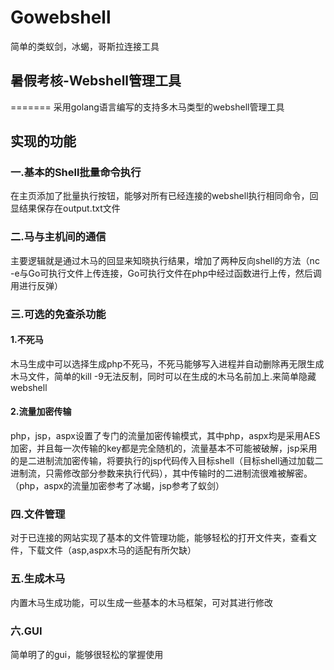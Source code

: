 # Gowebshell
简单的类蚁剑，冰蝎，哥斯拉连接工具
## 暑假考核-Webshell管理工具
=======
采用golang语言编写的支持多木马类型的webshell管理工具

## 实现的功能

### 一.基本的Shell批量命令执行

在主页添加了批量执行按钮，能够对所有已经连接的webshell执行相同命令，回显结果保存在output.txt文件

### 二.马与主机间的通信	

主要逻辑就是通过木马的回显来知晓执行结果，增加了两种反向shell的方法（nc -e与Go可执行文件上传连接，Go可执行文件在php中经过函数进行上传，然后调用进行反弹）

### 三.可选的免查杀功能

#### 1.不死马

木马生成中可以选择生成php不死马，不死马能够写入进程并自动删除再无限生成木马文件，简单的kill -9无法反制，同时可以在生成的木马名前加上.来简单隐藏webshell

#### 2.流量加密传输

php，jsp，aspx设置了专门的流量加密传输模式，其中php，aspx均是采用AES加密，并且每一次传输的key都是完全随机的，流量基本不可能被破解，jsp采用的是二进制流加密传输，将要执行的jsp代码传入目标shell（目标shell通过加载二进制流，只需修改部分参数来执行代码），其中传输时的二进制流很难被解密。（php，aspx的流量加密参考了冰蝎，jsp参考了蚁剑）

### 四.文件管理

对于已连接的网站实现了基本的文件管理功能，能够轻松的打开文件夹，查看文件，下载文件（asp,aspx木马的适配有所欠缺）

### 五.生成木马

内置木马生成功能，可以生成一些基本的木马框架，可对其进行修改

### 六.GUI

简单明了的gui，能够很轻松的掌握使用







​	

